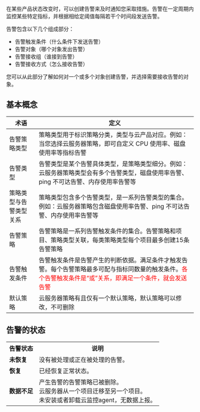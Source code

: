 在某些产品状态改变时，可以创建告警来及时通知您采取措施。告警在一定周期内监控某些特定指标，并根据相给定阈值每隔若干个时间段发送告警。

告警包含以下几个组成部分：

- 告警触发条件（什么条件下发送告警）
- 告警对象（哪个对象发出告警）
- 告警接收组（谁接到告警）
- 告警接收方式（怎么接收告警）

您可以从此部分了解如何对一个或多个对象创建告警，并选择需要接收告警的对象。

## 基本概念
| 术语 | 定义 | 
|---------|---------|
| 告警策略类型 | 策略类型用于标识策略分类，类型与云产品对应。例如：当您选择云服务器策略，即可自定义 CPU 使用率、磁盘使用率等指标告警 | 
| 告警类型 | 告警类型是某个告警具体类型，是策略类型细分。例如：云服务器策略类型会有多个告警类型，磁盘使用率告警、ping 不可达告警、内存使用率告警等 | 
| 策略类型与告警类型关系 | 策略类型包含多个告警类型，是一系列告警类型的集合。例如：云服务器策略包含磁盘使用率告警、ping 不可达告警、内存使用率告警等 | 
| 告警策略 | 告警策略是一系列告警触发条件的集合。告警策略和项目、策略类型关联，每类策略类型每个项目最多创建15条告警策略 | 
| 告警触发条件 | 告警触发条件是告警产生的判断依据。满足条件才触发告警。每个告警策略最多可配与指标同数量的触发条件。<font color="red">各个告警触发条件是“或”关系，即满足一个条件，就会发送告警</font>| 
| 默认策略 | 云服务器策略有且仅有一个默认策略，默认策略可以修改，不可删除 | 

## 告警的状态
<table class="t">
<tbody><tr>
<th> <b>告警状态</b>
</th><th> <b>说明</b>
</th></tr>
<tr>
<td> <b>未恢复</b>
</td><td> 没有被处理或正在被处理的告警。
</td></tr>
<tr>
<td> <b>恢复</b>
</td><td> 已经恢复正常状态。
</td></tr>
<tr>
<td> <b>数据不足</b>
</td><td> 产生告警的告警策略已被删除。<br>云服务器从一个项目迁移至另一个项目。<br>未安装或者卸载云监控agent，无数据上报。
